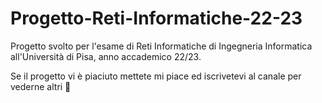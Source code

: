 # Progetto-Reti-Informatiche-22-23
Progetto svolto per l'esame di Reti Informatiche di Ingegneria Informatica all'Università di Pisa, anno accademico 22/23.

Se il progetto vi è piaciuto mettete mi piace ed iscrivetevi al canale per vederne altri 🤩
